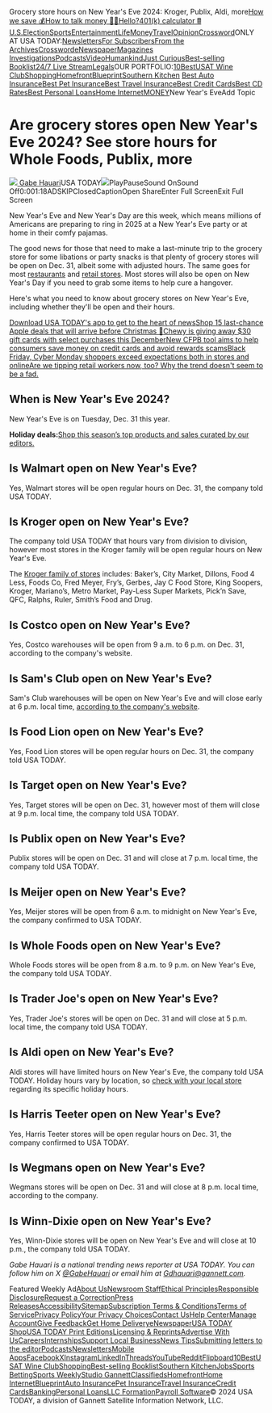 Grocery store hours on New Year's Eve 2024: Kroger, Publix, Aldi, more[How we save 💰](/story/money/2024/10/08/retirement-planning-generational-strategy-differences/75000320007/)[How to talk money 🤑](/story/money/2024/05/02/uncomfortable-conversations-about-money-stories/73530793007/)[📞Hello?](/story/money/2024/10/10/who-still-has-landline-phone/75569063007/)[401(k) calculator 🖩](/money/blueprint/retirement/401k-calculator/)[U.S.](/news/nation/)[Election](/elections/)[Sports](/sports/)[Entertainment](/entertainment/)[Life](/life/)[Money](/money/)[Travel](/travel/)[Opinion](/opinion/)[Crossword](https://puzzles.usatoday.com/)ONLY AT USA TODAY:[Newsletters](https://profile.usatoday.com/newsletters/manage/)[For Subscribers](/for-subscribers/)[From the Archives](/news/from-the-archives/)[Crossword](https://puzzles.usatoday.com/)[eNewspaper](https://user.usatoday.com/user/enewspaper/)[Magazines](https://www.studiogci.com) [Investigations](/news/investigations/)[Podcasts](/pages/interactives/podcasts/)[Video](/media/latest/videos/news/)[Humankind](/humankind/)[Just Curious](/just-curious/)[Best-selling Booklist](/booklist)[24/7 Live Stream](/story/news/2024/03/21/usa-today-247-live-stream/73052197007/)[Legals](/public-notices)OUR PORTFOLIO:[10Best](https://10best.usatoday.com/)[USAT Wine Club](https://wineclub.usatoday.com/?utm_source=wineclub&utm_medium=usatwebsite&utm_campaign=national&utm_content=navlink)[Shopping](/shopping/)[Homefront](/money/homefront/)[Blueprint](/money/blueprint/)[Southern Kitchen](https://www.southernkitchen.com/) [Best Auto Insurance](/money/blueprint/auto-insurance/best-auto-insurance/)[Best Pet Insurance](/money/blueprint/pet-insurance/best-pet-insurance/)[Best Travel Insurance](/money/blueprint/travel-insurance/best-travel-insurance/)[Best Credit Cards](/money/blueprint/credit-cards/best-credit-cards/)[Best CD Rates](/money/blueprint/banking/cds/best-cd-rates/)[Best Personal Loans](/money/blueprint/personal-loans/best-personal-loans/)[Home Internet](/tech/internet/)[MONEY](/money/)New Year's EveAdd Topic

Are grocery stores open New Year's Eve 2024? See store hours for Whole Foods, Publix, more
==========================================================================================

[![](/gcdn/presto/2019/08/20/PKNS/8e30c50d-eb9b-4b79-9d53-627beff94aa0-Staff_photo.JPG?crop=2537,2537,x0,y0&width=48&height=48&format=pjpg&auto=webp) Gabe Hauari](/staff/4387172002/gabe-hauari/)USA TODAY![](/gcdn/authoring/authoring-images/2024/12/24/USAT/77200493007-2164485519.jpg?crop=2999,1687,x0,y156&width=660&height=371&format=pjpg&auto=webp)PlayPauseSound OnSound Off0:001:18ADSKIPClosedCaptionOpen ShareEnter Full ScreenExit Full Screen

New Year's Eve and New Year's Day are this week, which means millions of Americans are preparing to ring in 2025 at a New Year's Eve party or at home in their comfy pajamas.

The good news for those that need to make a last-minute trip to the grocery store for some libations or party snacks is that plenty of grocery stores will be open on Dec. 31, albeit some with adjusted hours. The same goes for most [restaurants](/story/money/food/2024/12/29/restaurants-open-closed-new-years-eve-2024/77177950007/) and [retail stores](/story/money/shopping/2024/12/29/retail-stores-open-closed-new-years-eve-2024/77198023007/). Most stores will also be open on New Year's Day if you need to grab some items to help cure a hangover.

Here's what you need to know about grocery stores on New Year's Eve, including whether they'll be open and their hours.

[Download USA TODAY's app to get to the heart of news](https://app.adjust.com/1el9h6z4)[Shop 15 last-chance Apple deals that will arrive before Christmas 📆](/story/shopping/2024/12/20/last-chance-holiday-gifts-apple-deals/77101431007/)[Chewy is giving away $30 gift cards with select purchases this December](/story/shopping/2024/12/09/chewy-gift-card-deal-holidays/76772349007/)[New CFPB tool aims to help consumers save money on credit cards and avoid rewards scams](/story/money/personalfinance/2024/12/18/cfpb-tool-pick-credit-card-rewards-scams/77057952007/)[Black Friday, Cyber Monday shoppers exceed expectations both in stores and online](/story/money/2024/12/03/black-friday-cyber-monday-holiday-shoppers/76590647007/)[Are we tipping retail workers now, too? Why the trend doesn't seem to be a fad.](/story/money/2024/11/29/tip-retail-worker-holiday-shopping/76502441007/)![]()

When is New Year's Eve 2024?
----------------------------

New Year's Eve is on Tuesday, Dec. 31 this year.

**Holiday deals:**[Shop this season’s top products and sales curated by our editors.](https://www.usatoday.com/shopping/)

Is Walmart open on New Year's Eve?
----------------------------------

Yes, Walmart stores will be open regular hours on Dec. 31, the company told USA TODAY.

Is Kroger open on New Year's Eve?
---------------------------------

The company told USA TODAY that hours vary from division to division, however most stores in the Kroger family will be open regular hours on New Year's Eve.

The [Kroger family of stores](https://www.dpbolvw.net/click-100262046-14302228?sid=UST-DEA--&url=https%3A%2F%2Fwww.kroger.com%2F) includes: Baker’s, City Market, Dillons, Food 4 Less, Foods Co, Fred Meyer, Fry’s, Gerbes, Jay C Food Store, King Soopers, Kroger, Mariano’s, Metro Market, Pay-Less Super Markets, Pick’n Save, QFC, Ralphs, Ruler, Smith’s Food and Drug.

Is Costco open on New Year's Eve?
---------------------------------

Yes, Costco warehouses will be open from 9 a.m. to 6 p.m. on Dec. 31, according to the company's website.

Is Sam's Club open on New Year's Eve?
-------------------------------------

Sam's Club warehouses will be open on New Year's Eve and will close early at 6 p.m. local time, [according to the company's website](https://help.samsclub.com/app/answers/detail/a_id/171/~/sams-club-hours).

Is Food Lion open on New Year's Eve?
------------------------------------

Yes, Food Lion stores will be open regular hours on Dec. 31, the company told USA TODAY.

Is Target open on New Year's Eve?
---------------------------------

Yes, Target stores will be open on Dec. 31, however most of them will close at 9 p.m. local time, the company told USA TODAY.

Is Publix open on New Year's Eve?
---------------------------------

Publix stores will be open on Dec. 31 and will close at 7 p.m. local time, the company told USA TODAY.

Is Meijer open on New Year's Eve?
---------------------------------

Yes, Meijer stores will be open from 6 a.m. to midnight on New Year's Eve, the company confirmed to USA TODAY.

Is Whole Foods open on New Year's Eve?
--------------------------------------

Whole Foods stores will be open from 8 a.m. to 9 p.m. on New Year's Eve, the company told USA TODAY.

Is Trader Joe's open on New Year's Eve?
---------------------------------------

Yes, Trader Joe's stores will be open on Dec. 31 and will close at 5 p.m. local time, the company told USA TODAY.

Is Aldi open on New Year's Eve?
-------------------------------

Aldi stores will have limited hours on New Year's Eve, the company told USA TODAY. Holiday hours vary by location, so [check with your local store](https://stores.aldi.us/stores) regarding its specific holiday hours.

Is Harris Teeter open on New Year's Eve?
----------------------------------------

Yes, Harris Teeter stores will be open regular hours on Dec. 31, the company confirmed to USA TODAY.

Is Wegmans open on New Year's Eve?
----------------------------------

Wegmans stores will be open on Dec. 31 and will close at 8 p.m. local time, according to the company.

Is Winn-Dixie open on New Year's Eve?
-------------------------------------

Yes, Winn-Dixie stores will be open on New Year's Eve and will close at 10 p.m., the company told USA TODAY.

*Gabe Hauari is a national trending news reporter at USA TODAY. You can follow him on X [@GabeHauari](https://twitter.com/GabeHauari) or email him at Gdhauari@gannett.com.*

Featured Weekly Ad[About Us](https://www.gannett.com/brands/#usat)[Newsroom Staff](/contact/staff/)[Ethical Principles](https://cm.usatoday.com/ethical-conduct/)[Responsible Disclosure](https://www.gannett.com/responsible-disclosure-program/)[Request a Correction](/story/news/2024/01/03/corrections-clarifications-2024/72101456007/)[Press Releases](https://gannett.com/media-room/)[Accessibility](https://cm.usatoday.com/accessibility/)[Sitemap](/sitemap/)[Subscription Terms & Conditions](https://cm.usatoday.com/about-your-subscription/)[Terms of Service](https://cm.usatoday.com/terms/)[Privacy Policy](https://cm.usatoday.com/privacy)[Your Privacy Choices](https://cm.usatoday.com/your-privacy-choices/)[Contact Us](https://help.usatoday.com/contact-us)[Help Center](https://help.usatoday.com/)[Manage Account](https://account.usatoday.com/)[Give Feedback](https://cm.usatoday.com/site-feedback/?platform=Tangent-Desktop&url=https%3A%2F%2Fwww.usatoday.com%2Fstory%2Fmoney%2F2024%2F12%2F29%2Fgrocery-stores-open-hours-new-years-eve-2024%2F77200176007%2F&marketName=usatoday&cta=Footer)[Get Home Delivery](https://offers.usatoday.com/FOOTERLINK?opm_position=footer&opm_creative=link&opm_name=get-home-delivery&opm_id=65&keycode=w6azn)[eNewspaper](https://user.usatoday.com/user/enewspaper)[USA TODAY Shop](https://usatodaystore.com/p/usa-today?gps-source=BRNMSVCPLPXXSTOR&utm_source=usat&utm_medium=onsite-footer)[USA TODAY Print Editions](https://onlinestore.usatoday.com/storefront.aspx?utm_source=usat&utm_medium=onsite-footer&utm_term=usatp)[Licensing & Reprints](https://imagn.com/licensing-reprints/)[Advertise With Us](https://marketing.usatoday.com/)[Careers](https://www.gannett.com/careers/)[Internships](https://www.gannett.com/search-jobs/?+=intern)[Support Local Business](https://supportlocal.usatoday.com/)[News Tips](https://newstips.usatoday.com/)[Submitting letters to the editor](/story/opinion/2019/12/04/submit-letters-columns-and-comment-social/2608825001/)[Podcasts](/pages/interactives/podcasts/)[Newsletters](https://profile.usatoday.com/newsletters/manage/)[Mobile Apps](https://cm.usatoday.com/subscriberguide#apps)[Facebook](https://www.facebook.com/usatoday)[X](https://www.x.com/usatoday)[Instagram](https://www.instagram.com/usatoday)[LinkedIn](https://www.linkedin.com/company/usa-today)[Threads](https://www.threads.net/@usatoday)[YouTube](https://www.youtube.com/USATODAY)[Reddit](https://www.reddit.com/user/usatoday)[Flipboard](https://flipboard.com/@USAToday?utm_source=USAToday&utm_medium=follow&utm_campaign=publisher)[10Best](https://www.10best.com/)[USAT Wine Club](https://wineclub.usatoday.com/?utm_source=wineclub&utm_medium=usatwebsite&utm_campaign=national&utm_content=navlink)[Shopping](/shopping/)[Best-selling Booklist](/booklist)[Southern Kitchen](https://www.southernkitchen.com/)[Jobs](/marketplace/jobs/)[Sports Betting](/online-betting/)[Sports Weekly](https://cm.usatoday.com/sportsweekly)[Studio Gannett](https://www.studiogci.com/)[Classifieds](https://classifieds.usatoday.com/)[Homefront](/money/homefront/)[Home Internet](/tech/internet/)[Blueprint](/money/blueprint/)[Auto Insurance](/money/blueprint/auto-insurance/)[Pet Insurance](/money/blueprint/pet-insurance/)[Travel Insurance](/money/blueprint/travel-insurance/)[Credit Cards](/money/blueprint/credit-cards/)[Banking](/money/blueprint/banking/)[Personal Loans](/money/blueprint/personal-loans/)[LLC Formation](/money/blueprint/business/services/best-llc/)[Payroll Software](/money/blueprint/business/software/best-payroll-software/)© 2024 USA TODAY, a division of Gannett Satellite Information Network, LLC.